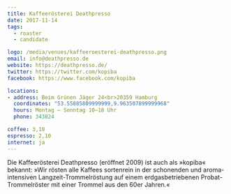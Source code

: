 ```yaml
---
title: Kaffeerösterei Deathpresso
date: 2017-11-14
tags:
  - roaster
  - candidate

logo: /media/venues/kaffeeroesterei-deathpresso.png
email: info@deathpresso.de
website: https://deathpresso.de/
twitter: https://twitter.com/kopiba
facebook: https://www.facebook.com/kopiba

locations:
- address: Beim Grünen Jäger 24<br>20359 Hamburg
  coordinates: "53.55885809999999,9.963507899999968"
  hours: Montag – Sonntag 10–18 Uhr
  phone: 343824

coffee: 3,10
espresso: 2,10
internet: ja
---
```


Die Kaffeerösterei Deathpresso (eröffnet 2009) ist auch als »kopiba« bekannt: »Wir rösten alle Kaffees sortenrein in der schonenden und aroma-intensiven Langzeit-Trommelröstung auf einem erdgasbetriebenen Probat-Trommelröster mit einer Trommel aus den 60er Jahren.«